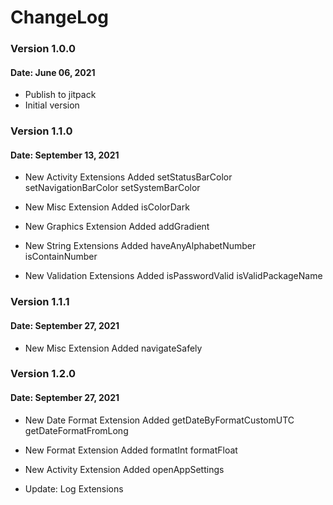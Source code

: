# ChangeLog

### Version 1.0.0
#### Date: June 06, 2021

- Publish to jitpack
- Initial version

### Version 1.1.0
#### Date: September 13, 2021

- New Activity Extensions Added
    setStatusBarColor
    setNavigationBarColor
    setSystemBarColor

- New Misc Extension Added
    isColorDark

- New Graphics Extension Added
    addGradient

- New String Extensions Added
    haveAnyAlphabetNumber
    isContainNumber

- New Validation Extensions Added
    isPasswordValid
    isValidPackageName

### Version 1.1.1
#### Date: September 27, 2021

- New Misc Extension Added
    navigateSafely

### Version 1.2.0
#### Date: September 27, 2021

- New Date Format Extension Added
    getDateByFormatCustomUTC
    getDateFormatFromLong

- New Format Extension Added
    formatInt
    formatFloat

- New Activity Extension Added
    openAppSettings

- Update: Log Extensions